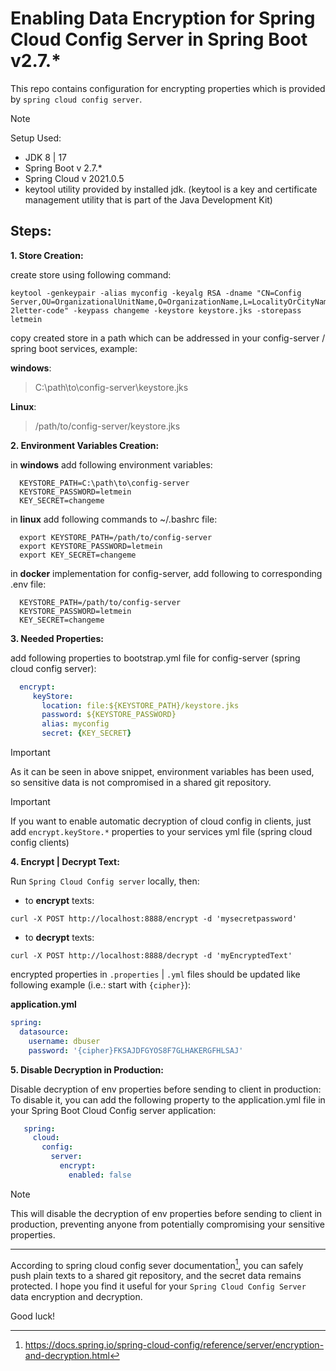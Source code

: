 # Enabling Data Encryption for Spring Cloud Config Server in Spring Boot v2.7.*

This repo contains configuration for encrypting properties which is provided by `spring cloud config server`.

> [!NOTE]
> Setup Used:
>   * JDK 8 | 17
>   * Spring Boot v 2.7.*
>   * Spring Cloud v 2021.0.5
>   * keytool utility provided by installed jdk. (keytool is a key and certificate management utility that is part of the Java Development Kit)


## Steps:
**1. Store Creation:**

create store using following command:
```shell
keytool -genkeypair -alias myconfig -keyalg RSA -dname "CN=Config Server,OU=OrganizationalUnitName,O=OrganizationName,L=LocalityOrCityName,S=StateOrProvinceName,C=country-2letter-code" -keypass changeme -keystore keystore.jks -storepass letmein
```

copy created store in a path which can be addressed in your config-server / spring boot services, example:

**windows**:
>C:\path\to\config-server\keystore.jks

**Linux**:
>/path/to/config-server/keystore.jks

**2. Environment Variables Creation:**

  in **windows** add following environment variables:

```properties
  KEYSTORE_PATH=C:\path\to\config-server
  KEYSTORE_PASSWORD=letmein
  KEY_SECRET=changeme
```

  in **linux** add following commands to ~/.bashrc file:

```shell script
  export KEYSTORE_PATH=/path/to/config-server
  export KEYSTORE_PASSWORD=letmein
  export KEY_SECRET=changeme
```

  in **docker** implementation for config-server, add following to corresponding .env file:
 ```properties
   KEYSTORE_PATH=/path/to/config-server
   KEYSTORE_PASSWORD=letmein
   KEY_SECRET=changeme
 ```  

**3. Needed Properties:**

add following properties to bootstrap.yml file for config-server (spring cloud config server):
```yaml
  encrypt:
     keyStore:
       location: file:${KEYSTORE_PATH}/keystore.jks
       password: ${KEYSTORE_PASSWORD}
       alias: myconfig
       secret: {KEY_SECRET}
```   
> [!IMPORTANT]
> As it can be seen in above snippet, environment variables has been used, so sensitive data is not compromised in a shared git repository.

> [!IMPORTANT]
> If you want to enable automatic decryption of cloud config in clients, just add `encrypt.keyStore.*` properties to your services yml file (spring cloud config clients)

**4. Encrypt | Decrypt Text:**

Run `Spring Cloud Config server` locally, then:

* to **encrypt** texts:
```shell script
curl -X POST http://localhost:8888/encrypt -d 'mysecretpassword'
```

* to **decrypt** texts:
```shell script
curl -X POST http://localhost:8888/decrypt -d 'myEncryptedText'
```

encrypted properties in `.properties` | `.yml` files should be updated like following example (i.e.: start with `{cipher}`):

**application.yml**
```yaml
spring:
  datasource:
    username: dbuser
    password: '{cipher}FKSAJDFGYOS8F7GLHAKERGFHLSAJ'
``` 

**5. Disable Decryption in Production:** 

Disable decryption of env properties before sending to client in production: To disable it, you can add the following property to the application.yml file in your Spring Boot Cloud Config server application:
```yaml
   spring:
     cloud:
       config:
         server:
           encrypt:
             enabled: false
```
> [!NOTE]
> This will disable the decryption of env properties before sending to client in production, preventing anyone from potentially compromising your sensitive properties.

<hr/>

According to spring cloud config sever documentation[^1], you can safely push plain texts to a shared git repository, and the secret data remains protected. I hope you find it useful for your `Spring Cloud Config Server` data encryption and decryption.

Good luck!

[^1]: https://docs.spring.io/spring-cloud-config/reference/server/encryption-and-decryption.html
